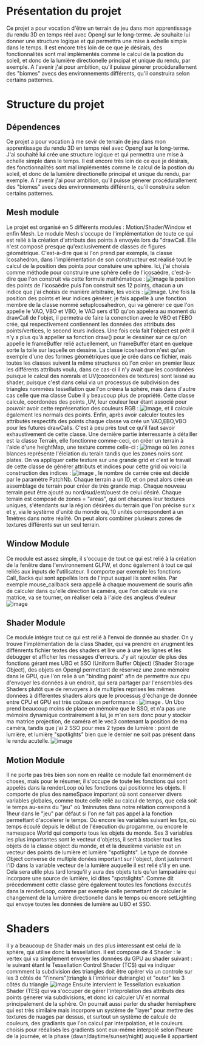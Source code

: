# Présentation du projet
Ce projet a pour vocation d'être un terrain de jeu dans mon apprentissage du rendu 3D en temps réel avec Opengl sur le long-terme. Je souhaite lui donner une structure logique et qui permettra une mise à echelle simple dans le temps. Il est encore très loin de ce que je désirais, des fonctionnalités sont mal implémentés comme le calcul de la postion du soleil, et donc de la lumière directionelle principal et unique du rendu, par exemple. A l'avenir j'ai pour ambition, qu'il puisse génerer procédurallement des "biomes" avecs des environnements différents, qu'il construira selon certains patternes. 

# Structure du projet
## Dépendences
Ce projet a pour vocation à me sevir de terrain de jeu dans mon apprentissage du rendu 3D en temps réel avec Opengl sur le long-terme. J'ai souhaité lui crée une structure logique et qui permettra une mise à echelle simple dans le temps. Il est encore très loin de ce que je désirais, des fonctionnalités sont mal implémentés comme le calcul de la postion du soleil, et donc de la lumière directionelle principal et unique du rendu, par exemple. A l'avenir j'ai pour ambition, qu'il puisse génerer procédurallement des "biomes" avecs des environnements différents, qu'il construira selon certains patternes. 

## Mesh module
Le projet est organisé en 5 différents modules : Motion/Shader/Window et enfin Mesh.
Le module Mesh s'occupe de l'implémentation de toute ce qui est relié à la création d'attributs des points à envoyés lors du "drawCall. Elle n'est composé presque qu'exclusivement de classes de figures géométrique. 
C'est-à-dire que si l'on prend par exemple, la classe Icosahedron, dans l'implémentation de son constructeur est réalisé tout le calcul de la position des points pour constuire une sphère. Ici, j'ai choisis comme méthode pour construire une sphère celle de l'icosaèdre, c'est-à-dire que l'on construit via  cette formule mathématique : ![image](https://github.com/yoannDooh/3DLearningHub/assets/103749193/5e0ddde3-ac6f-4f6d-be5e-7c0ac857efae) la position des points de l'icosaèdre puis l'on construit ses 12 points, chacun a un indice que j'ai choisis de manière arbitraire, les voicis : ![image](https://github.com/yoannDooh/3DLearningHub/assets/103749193/7bfcb477-cb49-478d-af81-8c5ea8f757e8). Une fois la position des points et leur indices générer, je fais appelle à une fonction membre de la classe nommé setupIcosahedron, qui va génerer ce que l'on appelle le VAO, VBO et VBO, le VAO sers d'ID qu'on appelera au moment du drawCall de l'objet, il permetra de faire la conenction avec le VBO et l'EBO crée, qui respectivement contiennent les données des attributs des points/vertices, le second leurs indices. Une fois cela fait l'object est prêt il n'y a plus qu'à appeller sa fonction draw() pour le dessiner sur ce qu'on appelle le frameBuffer relié actuellement, un frameBuffer étant en quelque sorte la toile sur laquelle on dessine. La classe icoshaedron n'est qu'un exemple d'une des formes géométriques que je crée dans ce fichier, mais toutes les classes suivent la même structures où l'on créer en premier lieux les différents attributs voulu, dans ce cas-ci il n'y avait que les coordonées puisque le calcul des nomrals et UV(coordonées de textures) sont laissé au shader, puisque c'est dans celui via un processus de subdivision des triangles nommées tessellation que l'on créera la sphère, mais dans d'autre cas celle que ma classe Cube il y beaucoup plus de propriété. Cette classe calcule, coordonées des points ,UV, leur couleur leur étant associé pour pouvoir avoir cette représenation des couleurs RGB : ![image](https://github.com/yoannDooh/3DLearningHub/assets/103749193/6e9988d4-2485-4c24-8f26-12db2e68b36e), et il calcule également les normals des points. Enfin, après avoir calculer toutes les attributés respectifs des points chaque classe va crée un VAO,EBO,VBO pour les futures drawCalls. C'est à peu près tout ce qu'il faut savoir exhaustivement de cette classe. 
Une dernière partie interressante à détailler est la classe Terrain, elle fonctionne comme-ceci, on créer un terrain à l'aide d'une heightMap, une texture comme celle-ci : ![image](https://github.com/yoannDooh/3DLearningHub/assets/103749193/78fca131-43c2-45bb-a51e-944e47ead610) où les zones blances représente l'élelation du terain tandis que les zones noirs sont plates. On va appliquer cette texture sur une grande grid et c'est le travail de cette classe de générer attributs et indices pour cette grid où voici la construction des indices : ![image](https://github.com/yoannDooh/3DLearningHub/assets/103749193/f66781ac-35f9-42b2-87fc-06a5a09016f6) , le nombre de carrée  crée est décidé par le paramètre PatchNb. Chaque terrain a un ID, et on peut alors crée un assemblage de terrain pour créer de très grande map. Chaque nouveau terrain peut être ajouté au nord/sud/est/ouest de celui désiré. Chaque terrain est composé de zones = "areas", qui ont chacunes leur textures uniques, s'étendants sur la région désirées du terrain que l'on précise sur x et y, via le système d'unité du monde où, 10 unités correspondent à un 1mètres dans notre réalité. On peut alors combiner plusieurs zones de textures différents sur un seul terrain.   



## Window Module
Ce module est assez simple, il s'occupe de tout ce qui est relié à la création de la fenêtre dans l'environnement GLFW, et donc également à tout ce qui reliés aux inputs de l'utilisateur. Il comporte par exemple les fonctions Call_Backs qui sont appellés lors de l'input auquel ils sont reliés. Par exemple mouse_callback sera appellé à chaque mouvement de souris afin de calculer dans qu'elle direction la caméra, que l'on calcule via une matrice, va se tourner, on réaliser cela à l'aide des angleus d'euleur ![image](https://github.com/yoannDooh/3DLearningHub/assets/103749193/59dc80cf-aa54-411a-b428-4891560d4a6c)

## Shader Module
Ce module intègre tout ce qui est relié à l'envoi de donnée au shader. On y trouve l'implémentation de la class Shader, qui va prendre en arugment les diffénrents fichier textes des shaders et lire une à une les lignes et les debugger et afficher les messages d'erreurs. J'y ait rajouter de plus des fonctions gérant mes UBO et SSO (Uniform Buffer Object) (Shader Storage Object), des objets en Opengl permettant de réservez une zone mémoire dans le GPU, que l'on relie à un "binding point" afin de permettre aux cpu d'envoyer les données à un endroit, qui sera partager par l'ensembles des Shaders plutôt que de renvoyers à de multiples reprises les mêmes données à différentes shaders alors que le processus d'échange de donnée entre CPU et GPU est très coûteux en performance : ![image](https://github.com/yoannDooh/3DLearningHub/assets/103749193/e28bec1c-4fdd-467b-8511-445dfd43e943) . Un Ubo prend beaucoup moins de place en mémoire que le SSO, et n'a pas une mémoire dynamique contrairement à lui, je m'en sers donc pour y stocker ma matrice projection, de caméra et le vec3 contenant la position de ma caméra, tandis que j'ai 2 SSO pour mes 2 types de lumière : point de lumière, et lumière "spotlights" bien que le dernier ne soit pas présent dans le rendu acutelle. 
![image](https://github.com/yoannDooh/3DLearningHub/assets/103749193/92a2edd1-6e3c-44aa-aa87-6f101c2a7e82)


## Motion Module
Il ne porte pas très bien son nom en réalité ce module fait énormément de choses, mais pour le résumer, il s'occupe de toute les fonctions qui sont appelés dans la renderLoop où les fonctions qui positionne les objets. Il comporte de plus des nameSpace important où sont conserver divers variables globales, comme toute celle relié au calcul de temps, que cela soit le temps au-seins du "jeu" où 1minnutes dans notre rélation correspond à 1heur dans le "jeu" par défaut si l'on ne fait pas appel à la fonction permettant d'accelerer le temps. Où encore les variables suivant les fps, où temps écoulé depuis le début de l'éxecution du progamme, ou encore le namespace World qui comporte tous les objets du monde. Ses 3 variables les plus importantes sont le vecteur d'objetss, il sert à stocker tout les objets de la classe object du monde, et et la deuxième variable est un vecteur des points de lumière et lumière "spotlights". Le type de donnée Object converse de multiple donées important sur l'object, dont justement l'ID dans la variable vecteur de la lumière auquelle il est relié s'il y en une. Cela sera utile plus tard lorsqu'il y aura des objets tels qu'un lampadaire qui incorpore une source de lumière, ici dites "spotslights". Comme dit précedemment cette classe gère également toutes les fonctions éxecutés dans la renderLoop, comme par exemple celle permettant de calculer le changement de la lumière directionelle dans le temps où encore setLighting qui envoye toutes les données de lumière au UBO et SSO.  

# Shaders
Il y a beaucoup de Shader mais un des plus interessant est celui de la sphère, qui utilise donc la tessellation. Il est composé de 4 Shader : le vertex qui va simplement envoyer les données du GPU au shader suivant : le suivant étant le Tessellation Control Shader (TCS) qui va indiquer commment la subdivision des triangles doit être opérer via un controle sur les 3 côtés de "l'inners"(triangle à l'intérieur dutriangle) et "outer" les 3 côtés du triangle ![image](https://github.com/yoannDooh/3DLearningHub/assets/103749193/56d70f5b-2c95-4327-9320-bb0598de52c7)
Ensuite intervient le Tessellation evaluation Shader (TES) qui va s'occuper de gérer l'inteprolation des attributs des points génerer via subdivisions, et donc ici calculer UV et normal principalement de la sphère.
On pourrait aussi parler du shader hemisphere qui est très similaire mais incorpore un système de "layer" pour mettre des textures de nuages par dessus, et surtout un système de calcule de couleurs, des gradiants que l'on calcul par interpolation, et le couleurs choisis pour rééalisés les gradients sont eux-même interpolé selon l'heure de la journée, et la phase (dawn/daytime/sunset/night) auquelle il appartient 

